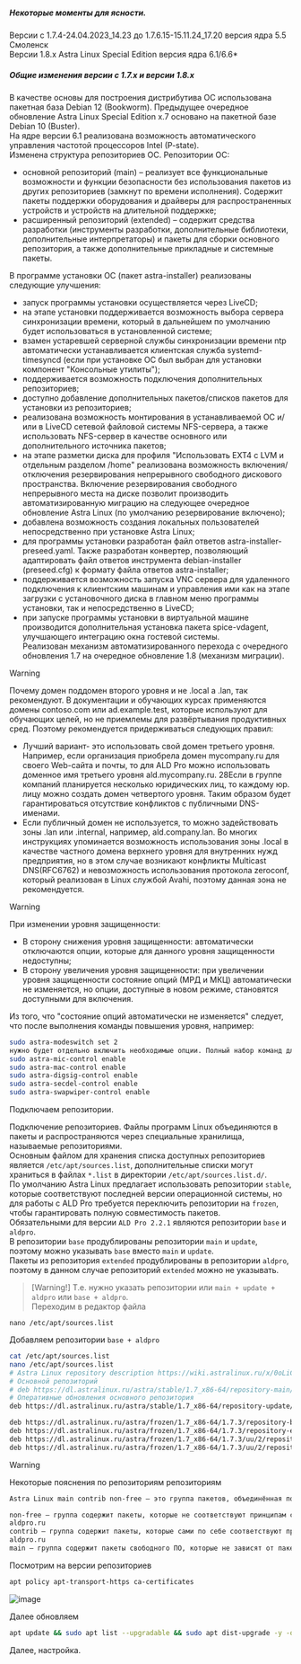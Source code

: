 ##### Некоторые моменты для ясности.

Версии с 1.7.4-24.04.2023_14.23 до 1.7.6.15-15.11.24_17.20 версия ядра 5.5 Смоленск <br>
Версии 1.8.х	Astra Linux Special Edition	версия ядра 6.1/6.6*

##### Общие изменения версии с 1.7.x и версии 1.8.x<br>
В качестве основы для построения дистрибутива ОС использована пакетная база Debian 12 (Bookworm). Предыдущее очередное обновление Astra Linux Special Edition x.7 основано на пакетной базе Debian 10 (Buster).<br>
На ядре версии 6.1 реализована возможность автоматического управления частотой процессоров Intel (P-state).<br>
Изменена структура репозиториев ОС. Репозитории ОС:<br>
- основной репозиторий (main) – реализует все функциональные возможности и функции безопасности без использования пакетов из других репозиториев (замкнут по времени исполнения). Содержит пакеты поддержки оборудования и драйверы для распространенных устройств и устройств на длительной поддержке;
- расширенный репозиторий (extended) – содержит средства разработки (инструменты разработки, дополнительные библиотеки, дополнительные интерпретаторы) и пакеты для сборки основного репозитория, а также дополнительные прикладные и системные пакеты.<br>

В программе установки ОС (пакет astra-installer) реализованы следующие улучшения:
- запуск программы установки осуществляется через LiveCD;
- на этапе установки поддерживается возможность выбора сервера синхронизации времени, который в дальнейшем по умолчанию будет использоваться в установленной системе;
- взамен устаревшей серверной службы синхронизации времени ntp автоматически устанавливается клиентская служба  systemd-timesyncd (если при установке ОС был выбран для установки компонент "Консольные утилиты");
- поддерживается возможность подключения дополнительных репозиториев;
- доступно добавление дополнительных пакетов/списков пакетов для установки из репозиториев;
- реализована возможность монтирования в устанавливаемой ОС и/или в LiveCD сетевой файловой системы NFS-сервера, а также использовать NFS-сервер в качестве основного или дополнительного источника пакетов;
- на этапе разметки диска для профиля "Использовать EXT4 с LVM и отдельным разделом /home" реализована возможность включения/отключения резервирования непрерывного свободного дискового пространства. Включение резервирования свободного непрерывного места на диске позволит производить автоматизированную миграцию на следующее очередное обновление Astra Linux (по умолчанию резервирование включено);
- добавлена возможность создания локальных пользователей непосредственно при установке Astra Linux;
- для программы установки разработан файл ответов astra-installer-preseed.yaml. Также разработан конвертер, позволяющий адаптировать файл ответов инструмента debian-installer (preseed.cfg) к формату файла ответов astra-installer;
- поддерживается возможность запуска VNC сервера для удаленного подключения к клиентским машинам и управления ими как на этапе загрузки с установочного диска в главном меню программы установки, так и непосредственно в LiveCD;
- при запуске программы установки в виртуальной машине производится дополнительная установка пакета spice-vdagent, улучшающего интеграцию окна гостевой системы.<br>
Реализован механизм автоматизированного перехода с очередного обновления 1.7 на очередное обновление 1.8 (механизм миграции).

>[!Warning]
>Почему домен поддомен второго уровня и не .local а .lan, так рекомендуют. 
В документации и обучающих курсах применяются домены contoso.com или ad.example.test, которые используют для обучающих целей, но не приемлемы для развёртывания продуктивных сред. 
Поэтому рекомендуется придерживаться следующих правил: 
- Лучший вариант- это использовать свой домен третьего уровня. Например, если организация приобрела домен mycompany.ru для своего Web-сайта и почты, то для ALD Pro можно использовать доменное имя третьего уровня ald.mycompany.ru. 28Если в группе компаний планируется несколько юридических лиц, то каждому юр. лицу можно создать домен четвертого уровня. 
Таким образом будет гарантироваться отсутствие конфликтов с публичными DNS-именами.
- Если публичный домен не используется, то можно задействовать зоны .lan или .internal, например, ald.company.lan. Во многих инструкциях упоминается возможность использования зоны .local в качестве частного домена верхнего уровня для внутренних нужд предприятия, но в этом случае возникают конфликты Multicast DNS(RFC6762) и невозможность использования протокола zeroconf, который реализован в Linux службой Avahi, поэтому данная зона не рекомендуется.

>[!Warning]
>При изменении уровня защищенности:
- В сторону снижения уровня защищенности: автоматически отключаются опции, которые для данного уровня защищенности недоступны;
- В сторону увеличения уровня защищенности: при увеличении уровня защищенности состояние опций (МРД и МКЦ) автоматически не изменяется, но опции, доступные в новом режиме, становятся доступными для включения.

Из того, что "состояние опций автоматически не изменяется"  следует, что после выполнения команды повышения уровня, например: 
```bash
sudo astra-modeswitch set 2
нужно будет отдельно включить необходимые опции. Полный набор команд для включения всех опций:
sudo astra-mic-control enable
sudo astra-mac-control enable
sudo astra-digsig-control enable
sudo astra-secdel-control enable
sudo astra-swapwiper-control enable
```



Подключаем репозитории.

Подключение репозиториев. Файлы программ Linux объединяются в пакеты и распространяются через специальные хранилища, называемые репозиториями.<br> 
Основным файлом для хранения списка доступных репозиториев является ``/etc/apt/sources.list``, дополнительные списки могут храниться в файлах ``*.list`` в директории ``/etc/apt/sources.list.d/``.<br> 
По умолчанию Astra Linux предлагает использовать репозитории ``stable``, которые соответствуют последней версии операционной системы, но для работы с ALD Pro требуется переключить репозитории на ``frozen``, чтобы гарантировать полную совместимость пакетов.<br> 
Обязательными для версии ``ALD Pro 2.2.1`` являются репозитории ``base`` и ``aldpro``.<br> 
В репозитории ``base`` продублированы репозитории ``main`` и ``update``, поэтому можно указывать ``base`` вместо ``main`` и ``update``.<br> 
Пакеты из репозитория ``extended`` продублированы в репозитории ``aldpro``, поэтому в данном случае репозиторий ``extended`` можно не указывать. <br>
>[Warning!]
>Т.е. нужно указать репозитории или ``main + update + aldpro`` или ``base + aldpro``.<br>
Переходим в редактор файла

``nano /etc/apt/sources.list``

Добавляем репозитории ``base + aldpro``
```bash
cat /etc/apt/sources.list
nano /etc/apt/sources.list
# Astra Linux repository description https://wiki.astralinux.ru/x/0oLiC
# Основной репозиторий
# deb https://dl.astralinux.ru/astra/stable/1.7_x86-64/repository-main/     1.7_x86-64 main contrib non-free
# Оперативные обновления основного репозитория
deb https://dl.astralinux.ru/astra/stable/1.7_x86-64/repository-update/   1.7_x86-64 main contrib non-free

deb https://dl.astralinux.ru/astra/frozen/1.7_x86-64/1.7.3/repository-base/          1.7_x86-64 main contrib non-free
deb https://dl.astralinux.ru/astra/frozen/1.7_x86-64/1.7.3/repository-extended/      1.7_x86-64 main contrib non-free
deb https://dl.astralinux.ru/astra/frozen/1.7_x86-64/1.7.3/uu/2/repository-base/     1.7_x86-64 main contrib non-free
deb https://dl.astralinux.ru/astra/frozen/1.7_x86-64/1.7.3/uu/2/repository-extended/ 1.7_x86-64 main contrib non-free
```
>[!Warning]
>Некоторые пояснения по репозиториям репозиториям
```bash
Astra Linux main contrib non-free — это группа пакетов, объединённая по условиям использования:

non-free — группа содержит пакеты, которые не соответствуют принципам свободного ПО, имеют патенты или другие юридические ограничения; 
aldpro.ru
contrib — группа содержит пакеты, которые сами по себе соответствуют принципам свободного ПО, но зависят от пакетов из группы «non-free» (то есть не могут без них работать); 
aldpro.ru
main — группа содержит пакеты свободного ПО, которые не зависят от пакетов из групп «contrib» и «non-free». 
```
Посмотрим на версии репозиториев
```bash
apt policy apt-transport-https ca-certificates 
```
![image](https://github.com/user-attachments/assets/1e243c26-a050-400d-a168-748549607a79)

Далее обновляем
```bash
apt update && sudo apt list --upgradable && sudo apt dist-upgrade -y -o Dpkg::Options::=--force-confnew
```
Далее, настройка.
